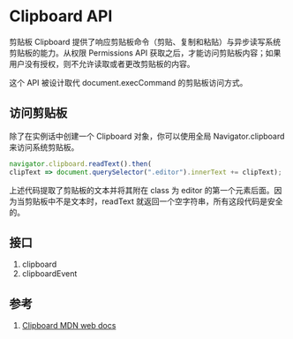 # Clipboard API

剪贴板 Clipboard 提供了响应剪贴板命令（剪贴、复制和粘贴）与异步读写系统剪贴板的能力。从权限 Permissions API 获取之后，才能访问剪贴板内容；如果用户没有授权，则不允许读取或者更改剪贴板的内容。

这个 API 被设计取代 document.execCommand 的剪贴板访问方式。

## 访问剪贴板

除了在实例话中创建一个 Clipboard 对象，你可以使用全局 Navigator.clipboard 来访问系统剪贴板。

```javascript
navigator.clipboard.readText().then(
clipText => document.querySelector(".editor").innerText += clipText);
```

上述代码提取了剪贴板的文本并将其附在 class 为 editor 的第一个元素后面。因为当剪贴板中不是文本时，readText 就返回一个空字符串，所有这段代码是安全的。

## 接口


1. clipboard
2. clipboardEvent

## 参考

1. [Clipboard MDN web docs](https://developer.mozilla.org/zh-CN/docs/Web/API/Clipboard_API)

